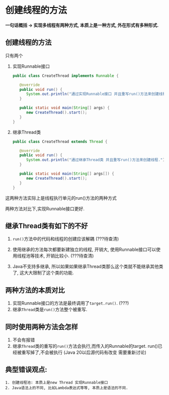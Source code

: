 # 创建线程的方法
**一句话概括 -> 实现多线程有两种方式, 本质上是一种方式, 外在形式有多种形式.**

## 创建线程的方法
   只有两个
   1. 实现Runnable接口
      ```java
      public class CreateThread implements Runnable {

         @override
         public void run() {
            System.out.println("通过实现Runnable接口 并且重写run()方法来创建线程.");
         }

         public static void main(String[] args) {
            new CreateThread().start();
         }
      }
      ``` 
   2. 继承Thread类
      ```java
      public class CreateThread extends Thread {

         @override
         public void run() {
            System.out.println("通过继承Thread类 并且重写run()方法来创建线程.");
         }

         public static void main(String[] args[]) {
            new CreateThread().start();
         }
      }
      ```

   这两种方法实际上是线程执行单元的run()方法的两种方式

   两种方法对比下,实现Runnable接口更好.
  
## 继承Thread类有如下的不好
   1. `run()`方法中的代码和线程的创建应该解耦 (???待查清)
   
   2. 使用继承的方法每次都要新建独立的线程, 开销大, 使用Runnable接口可以使用线程池等技术, 开销比较小. (???待查清)
   
   3. Java不支持多继承, 所以如果如果继承Thread类那么这个类就不能继承其他类了, 这大大限制了这个类的功能.
   
## 两种方法的本质对比
   1. 实现Runnable接口的方法是最终调用了`target.run()`. (???)
   2. 继承`Thread`类是`run()`方法整个被重写.
   
## 同时使用两种方法会怎样
  
  1. 不会有报错
  2. 继承`Thread`类的重写的`run()`方法会执行,而传入的Runnable的target.
  run()已经被重写掉了,不会被执行 (Java 20以后源代码有改变 需要重新讨论)

## 典型错误观点:
    1. 创建线程池: 本质上是new Thread 实现Runnable接口
    2. Java语法上的不同, 比如Lambda表达式等等, 本质上是语法的不同.